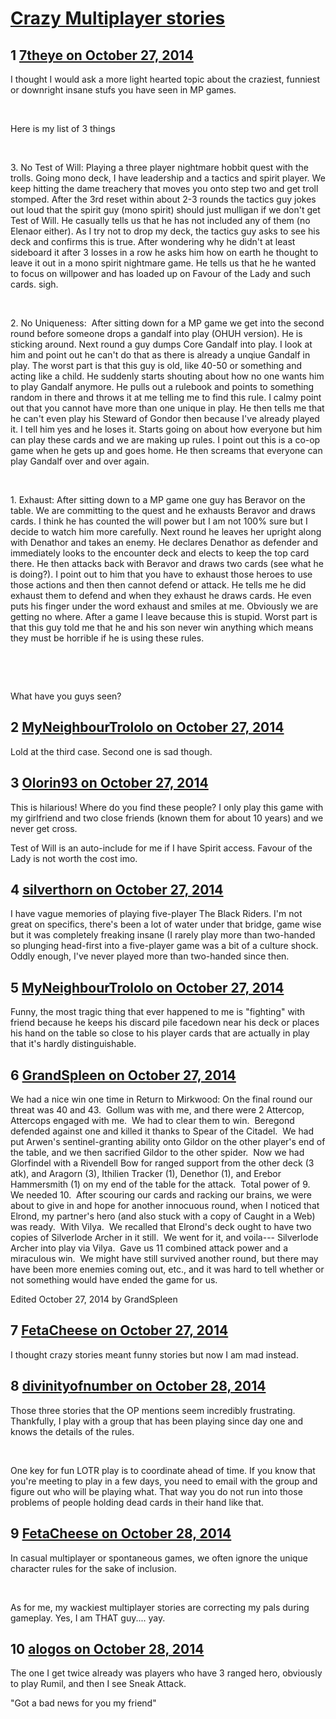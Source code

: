 # [Crazy Multiplayer stories](https://community.fantasyflightgames.com/topic/125835-crazy-multiplayer-stories/)

## 1 [7theye on October 27, 2014](https://community.fantasyflightgames.com/topic/125835-crazy-multiplayer-stories/?do=findComment&comment=1313304)

I thought I would ask a more light hearted topic about the craziest, funniest or downright insane stufs you have seen in MP games. 

 

Here is my list of 3 things
 

 

3. No Test of Will: Playing a three player nightmare hobbit quest with the trolls. Going mono deck, I have leadership and a tactics and spirit player. We keep hitting the dame treachery that moves you onto step two and get troll stomped. After the 3rd reset within about 2-3 rounds the tactics guy jokes out loud that the spirit guy (mono spirit) should just mulligan if we don't get Test of Will. He casually tells us that he has not included any of them (no Elenaor either). As I try not to drop my deck, the tactics guy asks to see his deck and confirms this is true. After wondering why he didn't at least sideboard it after 3 losses in a row he asks him how on earth he thought to leave it out in a mono spirit nightmare game. He tells us that he he wanted to focus on willpower and has loaded up on Favour of the Lady and such cards. sigh. 

 

2. No Uniqueness:  After sitting down for a MP game we get into the second round before someone drops a gandalf into play (OHUH version). He is sticking around. Next round a guy dumps Core Gandalf into play. I look at him and point out he can't do that as there is already a unqiue Gandalf in play. The worst part is that this guy is old, like 40-50 or something and acting like a child. He suddenly starts shouting about how no one wants him to play Gandalf anymore. He pulls out a rulebook and points to something random in there and throws it at me telling me to find this rule. I calmy point out that you cannot have more than one unique in play. He then tells me that he can't even play his Steward of Gondor then because I've already played it. I tell him yes and he loses it. Starts going on about how everyone but him can play these cards and we are making up rules. I point out this is a co-op game when he gets up and goes home. He then screams that everyone can play Gandalf over and over again. 

 

1. Exhaust: After sitting down to a MP game one guy has Beravor on the table. We are committing to the quest and he exhausts Beravor and draws cards. I think he has counted the will power but I am not 100% sure but I decide to watch him more carefully. Next round he leaves her upright along with Denathor and takes an enemy. He declares Denathor as defender and immediately looks to the encounter deck and elects to keep the top card there. He then attacks back with Beravor and draws two cards (see what he is doing?). I point out to him that you have to exhaust those heroes to use those actions and then then cannot defend or attack. He tells me he did exhaust them to defend and when they exhaust he draws cards. He even puts his finger under the word exhaust and smiles at me. Obviously we are getting no where. After a game I leave because this is stupid. Worst part is that this guy told me that he and his son never win anything which means they must be horrible if he is using these rules.

 

 

What have you guys seen?

## 2 [MyNeighbourTrololo on October 27, 2014](https://community.fantasyflightgames.com/topic/125835-crazy-multiplayer-stories/?do=findComment&comment=1313318)

Lold at the third case. Second one is sad though.

## 3 [Olorin93 on October 27, 2014](https://community.fantasyflightgames.com/topic/125835-crazy-multiplayer-stories/?do=findComment&comment=1313376)

This is hilarious! Where do you find these people? I only play this game with my girlfriend and two close friends (known them for about 10 years) and we never get cross.

Test of Will is an auto-include for me if I have Spirit access. Favour of the Lady is not worth the cost imo.

## 4 [silverthorn on October 27, 2014](https://community.fantasyflightgames.com/topic/125835-crazy-multiplayer-stories/?do=findComment&comment=1313414)

I have vague memories of playing five-player The Black Riders. I'm not great on specifics, there's been a lot of water under that bridge, game wise but it was completely freaking insane (I rarely play more than two-handed so plunging head-first into a five-player game was a bit of a culture shock. Oddly enough, I've never played more than two-handed since then.

## 5 [MyNeighbourTrololo on October 27, 2014](https://community.fantasyflightgames.com/topic/125835-crazy-multiplayer-stories/?do=findComment&comment=1313457)

Funny, the most tragic thing that ever happened to me is "fighting" with friend because he keeps his discard pile facedown near his deck or places his hand on the table so close to his player cards that are actually in play that it's hardly distinguishable.

## 6 [GrandSpleen on October 27, 2014](https://community.fantasyflightgames.com/topic/125835-crazy-multiplayer-stories/?do=findComment&comment=1313494)

We had a nice win one time in Return to Mirkwood: On the final round our threat was 40 and 43.  Gollum was with me, and there were 2 Attercop, Attercops engaged with me.  We had to clear them to win.  Beregond defended against one and killed it thanks to Spear of the Citadel.  We had put Arwen's sentinel-granting ability onto Gildor on the other player's end of the table, and we then sacrified Gildor to the other spider.  Now we had Glorfindel with a Rivendell Bow for ranged support from the other deck (3 atk), and Aragorn (3), Ithilien Tracker (1), Denethor (1), and Erebor Hammersmith (1) on my end of the table for the attack.  Total power of 9.  We needed 10.  After scouring our cards and racking our brains, we were about to give in and hope for another innocuous round, when I noticed that Elrond, my partner's hero (and also stuck with a copy of Caught in a Web) was ready.  With Vilya.  We recalled that Elrond's deck ought to have two copies of Silverlode Archer in it still.  We went for it, and voila--- Silverlode Archer into play via Vilya.  Gave us 11 combined attack power and a miraculous win.  We might have still survived another round, but there may have been more enemies coming out, etc., and it was hard to tell whether or not something would have ended the game for us.

Edited October 27, 2014 by GrandSpleen

## 7 [FetaCheese on October 27, 2014](https://community.fantasyflightgames.com/topic/125835-crazy-multiplayer-stories/?do=findComment&comment=1313574)

I thought crazy stories meant funny stories but now I am mad instead.

## 8 [divinityofnumber on October 28, 2014](https://community.fantasyflightgames.com/topic/125835-crazy-multiplayer-stories/?do=findComment&comment=1313772)

Those three stories that the OP mentions seem incredibly frustrating. Thankfully, I play with a group that has been playing since day one and knows the details of the rules. 

 

One key for fun LOTR play is to coordinate ahead of time. If you know that you're meeting to play in a few days, you need to email with the group and figure out who will be playing what. That way you do not run into those problems of people holding dead cards in their hand like that. 

## 9 [FetaCheese on October 28, 2014](https://community.fantasyflightgames.com/topic/125835-crazy-multiplayer-stories/?do=findComment&comment=1314000)

In casual multiplayer or spontaneous games, we often ignore the unique character rules for the sake of inclusion. 

 

As for me, my wackiest multiplayer stories are correcting my pals during gameplay. Yes, I am THAT guy.... yay.

## 10 [alogos on October 28, 2014](https://community.fantasyflightgames.com/topic/125835-crazy-multiplayer-stories/?do=findComment&comment=1314018)

The one I get twice already was players who have 3 ranged hero, obviously to play Rumil, and then I see Sneak Attack.

"Got a bad news for you my friend"

